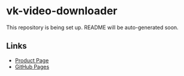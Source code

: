 # vk-video-downloader

This repository is being set up. README will be auto-generated soon.

## Links
- [Product Page](https://serp.ly/vk-video-downloader)
- [GitHub Pages](https://serpapps.github.io/vk-video-downloader)
